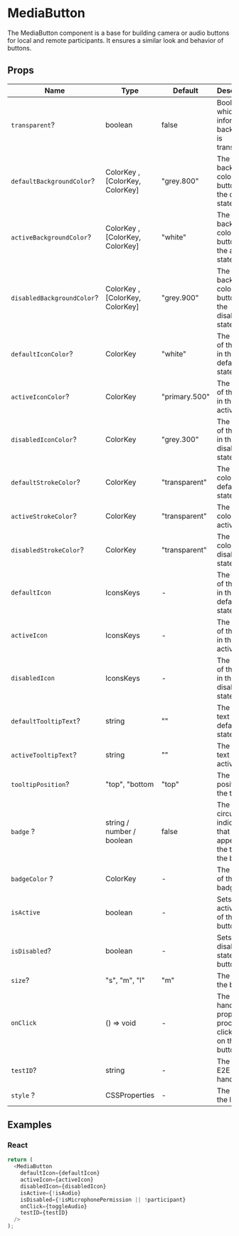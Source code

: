 # MediaButton

The MediaButton component is a base for building camera or audio buttons for local and remote participants. It ensures a similar look and behavior of buttons.

## Props

| Name                       | Type                            | Default       | Description                                                           |
| -------------------------- | ------------------------------- | ------------- | --------------------------------------------------------------------- |
| `transparent`?             | boolean                         | false         | Boolean which informs if background is transparent.                   |
| `defaultBackgroundColor`?  | ColorKey , [ColorKey, ColorKey] | "grey.800"    | The background color of the button in the default state.              |
| `activeBackgroundColor`?   | ColorKey , [ColorKey, ColorKey] | "white"       | The background color of the button in the active state.               |
| `disabledBackgroundColor`? | ColorKey , [ColorKey, ColorKey] | "grey.900"    | The background color of the button in the disabled state.             |
| `defaultIconColor`?        | ColorKey                        | "white"       | The color of the icon in the default state.                           |
| `activeIconColor`?         | ColorKey                        | "primary.500" | The color of the icon in the active state.                            |
| `disabledIconColor`?       | ColorKey                        | "grey.300"    | The color of the icon in the disabled state.                          |
| `defaultStrokeColor`?      | ColorKey                        | "transparent" | The stroke color in the default state.                                |
| `activeStrokeColor`?       | ColorKey                        | "transparent" | The stroke color in the active state.                                 |
| `disabledStrokeColor`?     | ColorKey                        | "transparent" | The stroke color in the disabled state.                               |
| `defaultIcon`              | IconsKeys                       | -             | The name of the icon in the default state.                            |
| `activeIcon`               | IconsKeys                       | -             | The name of the icon in the active state.                             |
| `disabledIcon`             | IconsKeys                       | -             | The name of the icon in the disabled state.                           |
| `defaultTooltipText`?      | string                          | ""            | The tooltip text in the default state.                                |
| `activeTooltipText`?       | string                          | ""            | The tooltip text in the active state.                                 |
| `tooltipPosition`?         | "top", "bottom                  | "top"         | The position of the tooltip.                                          |
| `badge` ?                  | string / number / boolean       | false         | The small circular indicator that appears at the top of the button.   |
| `badgeColor` ?             | ColorKey                        | -             | The color of the badge.                                               |
| `isActive`                 | boolean                         | -             | Sets the active state of the button.                                  |
| `isDisabled`?              | boolean                         | -             | Sets the disabled state of the button.                                |
| `size`?                    | "s", "m", "l"                   | "m"           | The size of the button.                                               |
| `onClick`                  | () => void                      | -             | The event handler property for processing click events on the button. |
| `testID`?                  | string                          | -             | The unique E2E test handler.                                          |
| `style` ?                  | CSSProperties                   | -             | The style of the layout.                                              |

## Examples

### React

```javascript
return (
  <MediaButton
    defaultIcon={defaultIcon}
    activeIcon={activeIcon}
    disabledIcon={disabledIcon}
    isActive={!isAudio}
    isDisabled={!isMicrophonePermission || !participant}
    onClick={toggleAudio}
    testID={testID}
  />
);
```
